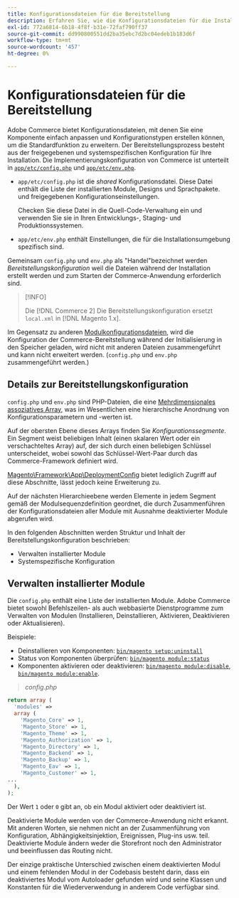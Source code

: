 ```yaml
---
title: Konfigurationsdateien für die Bereitstellung
description: Erfahren Sie, wie die Konfigurationsdateien für die Installation der Commerce-Anwendung funktionieren.
exl-id: 772a6814-6b18-4f8f-b31e-72faf790ff37
source-git-commit: dd990800551dd2ba35ebc7d2bc04edeb1b183d6f
workflow-type: tm+mt
source-wordcount: '457'
ht-degree: 0%

---
```


# Konfigurationsdateien für die Bereitstellung

Adobe Commerce bietet Konfigurationsdateien, mit denen Sie eine Komponente einfach anpassen und Konfigurationstypen erstellen können, um die Standardfunktion zu erweitern. Der Bereitstellungsprozess besteht aus der freigegebenen und systemspezifischen Konfiguration für Ihre Installation. Die Implementierungskonfiguration von Commerce ist unterteilt in [`app/etc/config.php`](../reference/config-reference-configphp.md) und [`app/etc/env.php`](../reference/config-reference-envphp.md).

- `app/etc/config.php` ist die _shared_ Konfigurationsdatei.
Diese Datei enthält die Liste der installierten Module, Designs und Sprachpakete. und freigegebenen Konfigurationseinstellungen.

   Checken Sie diese Datei in die Quell-Code-Verwaltung ein und verwenden Sie sie in Ihren Entwicklungs-, Staging- und Produktionssystemen.

- `app/etc/env.php` enthält Einstellungen, die für die Installationsumgebung spezifisch sind.

Gemeinsam `config.php` und `env.php` als &quot;Handel&quot;bezeichnet werden _Bereitstellungskonfiguration_ weil die Dateien während der Installation erstellt werden und zum Starten der Commerce-Anwendung erforderlich sind.

>[!INFO]
>
>Die [!DNL Commerce 2] Die Bereitstellungskonfiguration ersetzt `local.xml` in [!DNL Magento 1.x].

Im Gegensatz zu anderen [Modulkonfigurationsdateien](../reference/module-files.md), wird die Konfiguration der Commerce-Bereitstellung während der Initialisierung in den Speicher geladen, wird nicht mit anderen Dateien zusammengeführt und kann nicht erweitert werden. (`config.php` und `env.php` zusammengeführt werden.)

## Details zur Bereitstellungskonfiguration

`config.php` und `env.php` sind PHP-Dateien, die eine [Mehrdimensionales assoziatives Array](https://www.w3schools.com:443/php/php_arrays.asp), was im Wesentlichen eine hierarchische Anordnung von Konfigurationsparametern und -werten ist.

Auf der obersten Ebene dieses Arrays finden Sie _Konfigurationssegmente_. Ein Segment weist beliebigen Inhalt (einen skalaren Wert oder ein verschachteltes Array) auf, der sich durch einen beliebigen Schlüssel unterscheidet, wobei sowohl das Schlüssel-Wert-Paar durch das Commerce-Framework definiert wird.

[Magento\Framework\App\DeploymentConfig](https://github.com/magento/magento2/blob/2.4/lib/internal/Magento/Framework/App/DeploymentConfig.php) bietet lediglich Zugriff auf diese Abschnitte, lässt jedoch keine Erweiterung zu.

Auf der nächsten Hierarchieebene werden Elemente in jedem Segment gemäß der Modulsequenzdefinition geordnet, die durch Zusammenführen der Konfigurationsdateien aller Module mit Ausnahme deaktivierter Module abgerufen wird.

In den folgenden Abschnitten werden Struktur und Inhalt der Bereitstellungskonfiguration beschrieben:

- Verwalten installierter Module
- Systemspezifische Konfiguration

## Verwalten installierter Module

Die `config.php` enthält eine Liste der installierten Module. Adobe Commerce bietet sowohl Befehlszeilen- als auch webbasierte Dienstprogramme zum Verwalten von Modulen (Installieren, Deinstallieren, Aktivieren, Deaktivieren oder Aktualisieren).

Beispiele:

- Deinstallieren von Komponenten: [`bin/magento setup:uninstall`](../../installation/tutorials/uninstall-modules.md)
- Status von Komponenten überprüfen: [`bin/magento module:status`](https://devdocs.magento.com/guides/v2.4/reference/cli/magento.html#modulestatus)
- Komponenten aktivieren oder deaktivieren: [`bin/magento module:disable`](../../installation/tutorials/manage-modules.md), [`bin/magento module:enable`](../../installation/tutorials/manage-modules.md).

> _config.php_

```php
return array (
  'modules' =>
  array (
    'Magento_Core' => 1,
    'Magento_Store' => 1,
    'Magento_Theme' => 1,
    'Magento_Authorization' => 1,
    'Magento_Directory' => 1,
    'Magento_Backend' => 1,
    'Magento_Backup' => 1,
    'Magento_Eav' => 1,
    'Magento_Customer' => 1,
...
  ),
);
```

Der Wert `1` oder `0` gibt an, ob ein Modul aktiviert oder deaktiviert ist.

Deaktivierte Module werden von der Commerce-Anwendung nicht erkannt. Mit anderen Worten, sie nehmen nicht an der Zusammenführung von Konfiguration, Abhängigkeitsinjektion, Ereignissen, Plug-ins usw. teil. Deaktivierte Module ändern weder die Storefront noch den Administrator und beeinflussen das Routing nicht.

Der einzige praktische Unterschied zwischen einem deaktivierten Modul und einem fehlenden Modul in der Codebasis besteht darin, dass ein deaktiviertes Modul vom Autoloader gefunden wird und seine Klassen und Konstanten für die Wiederverwendung in anderem Code verfügbar sind.
